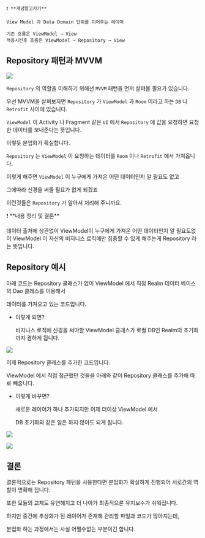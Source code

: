 ```

❗ **개념알고가기**

View Model 과 Data Domain 단위를 이어주는 레이어

기존 흐름은 ViewModel → View
적용시킨후 흐름은 ViewModel → Repository → View

```

## Repository 패턴과 MVVM

![](https://s3.us-west-2.amazonaws.com/secure.notion-static.com/497599ed-c7d6-4623-947f-6caabbdc3910/Untitled.png?X-Amz-Algorithm=AWS4-HMAC-SHA256&X-Amz-Content-Sha256=UNSIGNED-PAYLOAD&X-Amz-Credential=AKIAT73L2G45EIPT3X45%2F20220418%2Fus-west-2%2Fs3%2Faws4_request&X-Amz-Date=20220418T054721Z&X-Amz-Expires=86400&X-Amz-Signature=d22895c8551ba409be5eee00c814e297f3be65690cdfb06ad82a35da0620622c&X-Amz-SignedHeaders=host&response-content-disposition=filename%20%3D%22Untitled.png%22&x-id=GetObject)

`Repository` 의 역할을 이해하기 위해선 `MVVM` 패턴을 먼저 살펴볼 필요가 있습니다.

우선 MVVM을 살펴보자면 `Repository` 가 `ViewModel` 과 `Room` 이라고 하는 `DB` 나 `Retrofit` 사이에 있습니다.

`ViewModel` 이 Activity 나 Fragment 같은 `UI` 에서 `Repository` 에 값을 요청하면 요청한 데이터를 보내준다는 뜻입니다.

이렇듯 분업화가 확실합니다.

 `Repository` 는 `ViewModel` 이 요청하는 데이터를 `Room` 이나 `Retrofit` 에서 가져옵니다.

이렇게 해주면 `ViewModel` 이 누구에게 가져온 어떤 데이터인지 알 필요도 없고 

그에따라 신경을 써줄 필요가 없게 되겠죠

이런것들은 `Repository` 가 알아서 처리해 주니까요.

<aside>
❗ **내용 정리 및 결론**

데이터 출처에 상관없이 ViewModel이 누구에게 가져온 어떤 데이터인지 알 필요도없이 
ViewModel 이 자신의 비지니스 로직에만 집중할 수 있게 해주는게 Repository 라는 뜻입니다.

</aside>

## Repository 예시

아래 코드는 Repository 클래스가 없이 ViewModel 에서 직접 Realm 데이터 베이스의 Dao 클래스를 이용해서

데이터를 가져오고 있는 코드입니다. 

- 이렇게 되면?
    
    비지니스 로직에 신경을 써야할 ViewModel 클래스가 
    로컬 DB인 Realm의 초기화까지 겸하게 됩니다.
    

![](https://s3-us-west-2.amazonaws.com/secure.notion-static.com/893c5236-3237-4112-9155-1b184dd4d67d/Untitled.png)

이제 Repository 클래스를 추가한 코드입니다. 

ViewModel 에서 직접 접근했던 것들을 아래와 같이 Repository 클래스를 추가해 따로 빼줍니다. 

- 이렇게 바꾸면?
    
    새로운 레이어가 하나 추가되지만 이제 더이상 ViewModel 에서 
    
    DB 초기화와 같은 일은 하지 않아도 되게 됩니다.
    

![](https://s3-us-west-2.amazonaws.com/secure.notion-static.com/d5cac67b-f34d-43b1-85e5-1cdfbc148bb7/Untitled.png)

![](https://s3-us-west-2.amazonaws.com/secure.notion-static.com/954722a4-b270-4d6d-8b5f-fbdd51c9ada2/Untitled.png)

## 결론

결론적으로는 Repository 패턴을 사용한다면 분업화가 확실하게 진행되어 서로간의 역할이 명확해 집니다.

또한 모듈의 교체도 유연해지고 더 나아가 최종적으론 유지보수가 쉬워집니다.

하지만 중간에 추상화가 된 레이어가 존재해 관리할 파일과 코드가 많아지는데, 

분업화 하는 과정에서는 사실 어쩔수없는 부분이긴 합니다.

